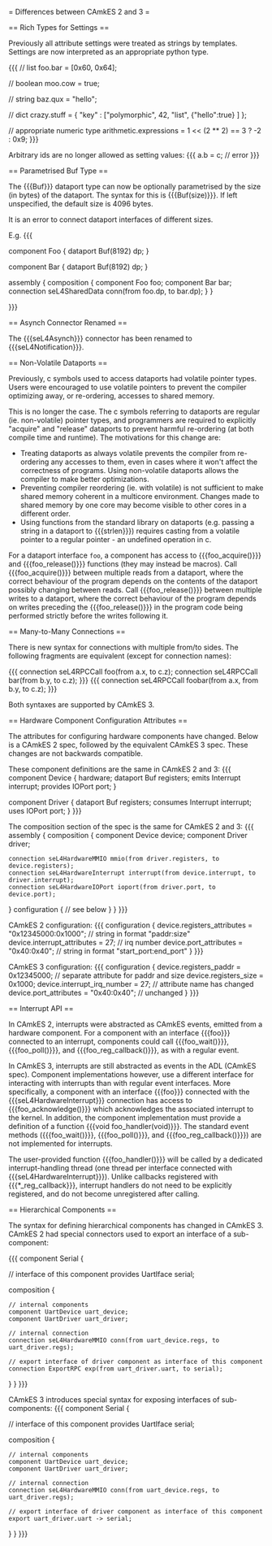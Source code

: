 = Differences between CAmkES 2 and 3 =

== Rich Types for Settings ==

Previously all attribute settings were treated as strings by templates.
Settings are now interpreted as an appropriate python type.

{{{
// list
foo.bar = [0x60, 0x64];

// boolean
moo.cow = true;

// string
baz.qux = "hello";

// dict
crazy.stuff = { "key" : ["polymorphic", 42, "list",
                 {"hello":true} ] };

// appropriate numeric type
arithmetic.expressions = 1 << (2 ** 2) == 3 ? -2 : 0x9;
}}}

Arbitrary ids are no longer allowed as setting values:
{{{
a.b = c; // error
}}}

== Parametrised Buf Type ==

The {{{Buf}}} dataport type can now be optionally parametrised by the size (in bytes) of the dataport. The syntax for this is {{{Buf(size)}}}.
If left unspecified, the default size is 4096 bytes.

It is an error to connect dataport interfaces of different sizes.

E.g.
{{{

component Foo {
  dataport Buf(8192) dp;
}

component Bar {
  dataport Buf(8192) dp;
}

assembly {
  composition {
    component Foo foo;
    component Bar bar;
    connection seL4SharedData conn(from foo.dp, to bar.dp);
  }
}

}}}

== Asynch Connector Renamed ==

The {{{seL4Asynch}}} connector has been renamed to {{{seL4Notification}}}.

== Non-Volatile Dataports ==

Previously, c symbols used to access dataports had volatile pointer types.
Users were encouraged to use volatile pointers to prevent the compiler optimizing away, or re-ordering, accesses to shared memory.

This is no longer the case. The c symbols referring to dataports are regular (ie. non-volatile) pointer types,
and programmers are required to explicitly "acquire" and "release" dataports to prevent harmful re-ordering (at both compile time and runtime).
The motivations for this change are:
 * Treating dataports as always volatile prevents the compiler from re-ordering any accesses to them, even in cases where it won't affect the correctness of programs. Using non-volatile dataports allows the compiler to make better optimizations.
 * Preventing compiler reordering (ie. with volatile) is not sufficient to make shared memory coherent in a multicore environment. Changes made to shared memory by one core may become visible to other cores in a different order.
 * Using functions from the standard library on dataports (e.g. passing a string in a dataport to {{{strlen}}}) requires casting from a volatile pointer to a regular pointer - an undefined operation in c.

For a dataport interface `foo`, a component has access to {{{foo_acquire()}}} and {{{foo_release()}}} functions (they may instead be macros). Call {{{foo_acquire()}}} between multiple reads from a dataport, where the correct behaviour of the program depends on the contents of the dataport possibly changing between reads. Call {{{foo_release()}}} between multiple writes to a dataport, where the correct behaviour of the program depends on writes preceding the {{{foo_release()}}} in the program code being performed strictly before the writes following it.

== Many-to-Many Connections ==

There is new syntax for connections with multiple from/to sides. The following fragments are equivalent (except for connection names):

{{{
connection seL4RPCCall foo(from a.x, to c.z);
connection seL4RPCCall bar(from b.y, to c.z);
}}}
{{{
connection seL4RPCCall foobar(from a.x, from b.y, to c.z);
}}}

Both syntaxes are supported by CAmkES 3.

== Hardware Component Configuration Attributes ==

The attributes for configuring hardware components have changed. Below is a CAmkES 2 spec, followed by the equivalent CAmkES 3 spec. These changes are not backwards compatible.

These component definitions are the same in CAmkES 2 and 3:
{{{
component Device {
  hardware;
  dataport Buf registers;
  emits Interrupt interrupt;
  provides IOPort port;
}

component Driver {
  dataport Buf registers;
  consumes Interrupt interrupt;
  uses IOPort port;
}
}}}

The composition section of the spec is the same for CAmkES 2 and 3:
{{{
assembly {
  composition {
    component Device device;
    component Driver driver;

    connection seL4HardwareMMIO mmio(from driver.registers, to device.registers);
    connection seL4HardwareInterrupt interrupt(from device.interrupt, to driver.interrupt);
    connection seL4HardwareIOPort ioport(from driver.port, to device.port);
  }
  configuration {
    // see below
  }
}
}}}

CAmkES 2 configuration:
{{{
configuration {
  device.registers_attributes = "0x12345000:0x1000"; // string in format "paddr:size"
  device.interrupt_attributes = 27;                  // irq number
  device.port_attributes = "0x40:0x40";              // string in format "start_port:end_port"
}
}}}

CAmkES 3 configuration:
{{{
configuration {
  device.registers_paddr = 0x12345000;               // separate attribute for paddr and size
  device.registers_size = 0x1000;
  device.interrupt_irq_number = 27;                  // attribute name has changed
  device.port_attributes = "0x40:0x40";              // unchanged
}
}}}

== Interrupt API ==

In CAmkES 2, interrupts were abstracted as CAmkES events, emitted from a hardware component.
For a component with an interface {{{foo}}} connected to an interrupt, components could call {{{foo_wait()}}}, {{{foo_poll()}}}, and {{{foo_reg_callback()}}}, as with a regular event.

In CAmkES 3, interrupts are still abstracted as events in the ADL (CAmkES spec).
Component implementations however, use a different interface for interacting with interrupts than with regular event interfaces.
More specifically, a component with an interface {{{foo}}} connected with the {{{seL4HardwareInterrupt}}} connection has access to {{{foo_acknowledge()}}} which acknowledges the associated interrupt to the kernel.
In addition, the component implementation must provide a definition of a function {{{void foo_handler(void)}}}.
The standard event methods ({{{foo_wait()}}}, {{{foo_poll()}}}, and {{{foo_reg_callback()}}}) are not implemented for interrupts.

The user-provided function {{{foo_handler()}}} will be called by a dedicated interrupt-handling thread (one thread per interface connected with {{{seL4HardwareInterrupt}}}).
Unlike callbacks registered with {{{*_reg_callback}}}, interrupt handlers do not need to be explicitly registered, and do not become unregistered after calling.

== Hierarchical Components ==

The syntax for defining hierarchical components has changed in CAmkES 3. CAmkES 2 had special connectors used to export an interface of a sub-component:

{{{
component Serial {

  // interface of this component
  provides UartIface serial;

  composition {

    // internal components
    component UartDevice uart_device;
    component UartDriver uart_driver;

    // internal connection
    connection seL4HardwareMMIO conn(from uart_device.regs, to uart_driver.regs);

    // export interface of driver component as interface of this component
    connection ExportRPC exp(from uart_driver.uart, to serial);
  }
}
}}}

CAmkES 3 introduces special syntax for exposing interfaces of sub-components:
{{{
component Serial {

  // interface of this component
  provides UartIface serial;

  composition {

    // internal components
    component UartDevice uart_device;
    component UartDriver uart_driver;

    // internal connection
    connection seL4HardwareMMIO conn(from uart_device.regs, to uart_driver.regs);

    // export interface of driver component as interface of this component
    export uart_driver.uart -> serial;
  }
}
}}}
